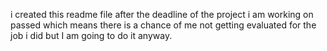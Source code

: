 i created this readme file after the deadline of the project i am working on passed which means there is a chance of me not getting evaluated for the  job i did but I am going to do it anyway.
